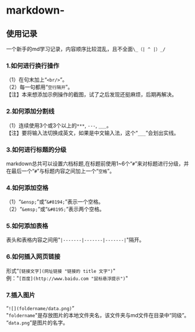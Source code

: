 # markdown-
## 使用记录
一个新手的md学习记录，内容顺序比较混乱，且不全面`\_（| ^ |）_/`
### 1.如何进行换行操作
（1）在句末加上“`<br/>`”。<br/>
（2）每一句都用“`空行隔开`”。<br/>
【注】本来想添加示例操作的截图，试了之后发现还挺麻烦，后期再解决。
### 2.如何添加分割线
（1）连续使用3个或3个以上的`***`, `---`, `___`。<br/>
【注】要将输入法切换成英文，如果是中文输入法，这个“`___`”会划出实线。<br/>
### 3.如何进行标题的分级
markdown总共可以设置六档标题,在标题前使用1~6个“`#`”来对标题进行分级，并在最后一个“`#`”与标题内容之间加上一个“`空格`”。<br/>
### 4.如何添加空格
（1）“`&ensp;`”或“`&#8194;`”表示一个空格。<br/>
（2）“`&emsp;`”或“`&#8195;`”表示两个空格。<br/>
### 5.如何添加表格
表头和表格内容之间用"`|-------|-------|-------|`"隔开。<br/>
### 6.如何插入网页链接
形式“`[链接文字](网址链接 "链接的 title 文字")`"<br/>
例："`[百度](http://www.baidu.com "鼠标悬浮提示")`"<br/>
### 7.插入图片
“`![](foldername/data.png)`”<br/>
"`foldername`"是存放图片的本地文件夹名，该文件夹与md文件在目录中“同级”。<br/>
“`data.png`”是图片的名字。<br/>












